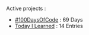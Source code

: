 Active projects :

- [#100DaysOfCode](https://github.com/narze/100daysofcode) : 69 Days
- [Today I Learned](https://github.com/narze/til) : 14 Entries
